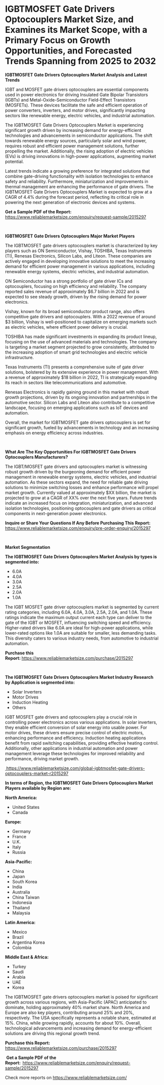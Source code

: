 <p><h1>IGBTMOSFET Gate Drivers Optocouplers Market Size, and Examines its Market Scope, with a Primary Focus on Growth Opportunities, and Forecasted Trends Spanning from 2025 to 2032</h1></p><p><strong>IGBTMOSFET Gate Drivers Optocouplers Market Analysis and Latest Trends</strong></p>
<p><p>IGBT and MOSFET gate drivers optocouplers are essential components used in power electronics for driving Insulated Gate Bipolar Transistors (IGBTs) and Metal-Oxide-Semiconductor Field-Effect Transistors (MOSFETs). These devices facilitate the safe and efficient operation of power converters, inverters, and motor drives, significantly impacting sectors like renewable energy, electric vehicles, and industrial automation.</p><p>The IGBTMOSFET Gate Drivers Optocouplers Market is experiencing significant growth driven by increasing demand for energy-efficient technologies and advancements in semiconductor applications. The shift towards renewable energy sources, particularly solar and wind power, requires robust and efficient power management solutions, further propelling the market. Additionally, the rising adoption of electric vehicles (EVs) is driving innovations in high-power applications, augmenting market potential.</p><p>Latest trends indicate a growing preference for integrated solutions that combine gate-driving functionality with isolation technologies to enhance safety and reliability. Furthermore, miniaturization and improvements in thermal management are enhancing the performance of gate drivers. The IGBTMOSFET Gate Drivers Optocouplers Market is expected to grow at a CAGR of 4.4% during the forecast period, reflecting its critical role in powering the next generation of electronic devices and systems.</p></p>
<p><strong>Get a Sample PDF of the Report:&nbsp;</strong> <a href="https://www.reliablemarketsize.com/enquiry/request-sample/2015297?utm_campaign=1720&utm_medium=2&utm_source=Github&utm_content=ia&utm_term=17012025&utm_id=igbtmosfet-gate-drivers-optocouplers">https://www.reliablemarketsize.com/enquiry/request-sample/2015297</a></p>
<p>&nbsp;</p>
<p><strong>IGBTMOSFET Gate Drivers Optocouplers Major Market Players</strong></p>
<p><p>The IGBTMOSFET gate drivers optocouplers market is characterized by key players such as ON Semiconductor, Vishay, TOSHIBA, Texas Instruments (TI), Renesas Electronics, Silicon Labs, and Liteon. These companies are actively engaged in developing innovative solutions to meet the increasing demand for efficient power management in various applications, including renewable energy systems, electric vehicles, and industrial automation.</p><p>ON Semiconductor has a strong portfolio of gate driver ICs and optocouplers, focusing on high efficiency and reliability. The company reported sales revenue of approximately $6.7 billion in 2022 and is expected to see steady growth, driven by the rising demand for power electronics.</p><p>Vishay, known for its broad semiconductor product range, also offers competitive gate drivers and optocouplers. With a 2022 revenue of around $3 billion, Vishay is well-positioned to capitalize on emerging markets such as electric vehicles, where efficient power delivery is crucial.</p><p>TOSHIBA has made significant investments in expanding its product lineup, focusing on the use of advanced materials and technologies. The company is targeting a market segment projected to grow consistently, attributed to the increasing adoption of smart grid technologies and electric vehicle infrastructure.</p><p>Texas Instruments (TI) presents a comprehensive suite of gate driver solutions, bolstered by its extensive experience in power management. With a revenue of approximately $18 billion in 2022, TI is strategically expanding its reach in sectors like telecommunications and automotive.</p><p>Renesas Electronics is rapidly gaining ground in this market with robust growth projections, driven by its ongoing innovation and partnerships in the automotive sector. Silicon Labs and Liteon also contribute to a competitive landscape, focusing on emerging applications such as IoT devices and automation.</p><p>Overall, the market for IGBTMOSFET gate drivers optocouplers is set for significant growth, fueled by advancements in technology and an increasing emphasis on energy efficiency across industries.</p></p>
<p>&nbsp;</p>
<p><strong>What Are The Key Opportunities For IGBTMOSFET Gate Drivers Optocouplers Manufacturers?</strong></p>
<p><p>The IGBT/MOSFET gate drivers and optocouplers market is witnessing robust growth driven by the burgeoning demand for efficient power management in renewable energy systems, electric vehicles, and industrial automation. As these sectors expand, the need for reliable gate driving solutions to minimize switching losses and enhance performance will propel market growth. Currently valued at approximately $XX billion, the market is projected to grow at a CAGR of XX% over the next five years. Future trends indicate an increased focus on integration, miniaturization, and advanced isolation technologies, positioning optocouplers and gate drivers as critical components in next-generation power electronics.</p></p>
<p><strong>Inquire or Share Your Questions If Any Before Purchasing This Report:</strong> <a href="https://www.reliablemarketsize.com/enquiry/pre-order-enquiry/2015297?utm_campaign=1720&utm_medium=2&utm_source=Github&utm_content=ia&utm_term=17012025&utm_id=igbtmosfet-gate-drivers-optocouplers">https://www.reliablemarketsize.com/enquiry/pre-order-enquiry/2015297</a></p>
<p>&nbsp;</p>
<p><strong>Market Segmentation</strong></p>
<p><strong>The IGBTMOSFET Gate Drivers Optocouplers Market Analysis by types is segmented into:</strong></p>
<p><ul><li>6.0A</li><li>4.0A</li><li>3.0A</li><li>2.5A</li><li>2.0A</li><li>1.0A</li></ul></p>
<p><p>The IGBT MOSFET gate driver optocouplers market is segmented by current rating categories, including 6.0A, 4.0A, 3.0A, 2.5A, 2.0A, and 1.0A. These ratings indicate the maximum output current each type can deliver to the gate of the IGBT or MOSFET, influencing switching speed and efficiency. Higher-rated drivers like 6.0A are ideal for high-power applications, while lower-rated options like 1.0A are suitable for smaller, less demanding tasks. This diversity caters to various industry needs, from automotive to industrial automation.</p></p>
<p><strong>Purchase this Report:&nbsp;</strong><a href="https://www.reliablemarketsize.com/purchase/2015297?utm_campaign=1720&utm_medium=2&utm_source=Github&utm_content=ia&utm_term=17012025&utm_id=igbtmosfet-gate-drivers-optocouplers">https://www.reliablemarketsize.com/purchase/2015297</a></p>
<p>&nbsp;</p>
<p><strong>The IGBTMOSFET Gate Drivers Optocouplers Market Industry Research by Application is segmented into:</strong></p>
<p><ul><li>Solar Inverters</li><li>Motor Drives</li><li>Induction Heating</li><li>Others</li></ul></p>
<p><p>IGBT MOSFET gate drivers and optocouplers play a crucial role in controlling power electronics across various applications. In solar inverters, they enable efficient conversion of solar energy into usable power. For motor drives, these drivers ensure precise control of electric motors, enhancing performance and efficiency. Induction heating applications benefit from rapid switching capabilities, providing effective heating control. Additionally, other applications in industrial automation and power management leverage these technologies for improved reliability and performance, driving market growth.</p></p>
<p><a href="https://www.reliablemarketsize.com/global-igbtmosfet-gate-drivers-optocouplers-market-r2015297?utm_campaign=1720&utm_medium=2&utm_source=Github&utm_content=ia&utm_term=17012025&utm_id=igbtmosfet-gate-drivers-optocouplers">&nbsp;https://www.reliablemarketsize.com/global-igbtmosfet-gate-drivers-optocouplers-market-r2015297</a></p>
<p><strong>In terms of Region, the IGBTMOSFET Gate Drivers Optocouplers Market Players available by Region are:</strong></p>
<p>
    <p> <strong> North America: </strong>
        <ul>
            <li>United States</li>
            <li>Canada</li>
        </ul>
        </p> 
    <p> <strong> Europe: </strong>
        <ul>
            <li>Germany</li>
            <li>France</li>
            <li>U.K.</li>
            <li>Italy</li>
            <li>Russia</li>
        </ul>
        </p> 
    <p> <strong> Asia-Pacific: </strong>
        <ul>
            <li>China</li>
            <li>Japan</li>
            <li>South Korea</li>
            <li>India</li>
            <li>Australia</li>
            <li>China Taiwan</li>
            <li>Indonesia</li>
            <li>Thailand</li>
            <li>Malaysia</li>
        </ul>
        </p> 
    <p> <strong> Latin America: </strong>
        <ul>
            <li>Mexico</li>
            <li>Brazil</li>
            <li>Argentina Korea</li>
            <li>Colombia</li>
        </ul>
        </p> 
    <p> <strong> Middle East & Africa: </strong>
        <ul>
            <li>Turkey</li>
            <li>Saudi</li>
            <li>Arabia</li>
            <li>UAE</li>
            <li>Korea</li>
        </ul>
    </p>
    </p>
<p><p>The IGBTMOSFET gate drivers optocouplers market is poised for significant growth across various regions, with Asia-Pacific (APAC) anticipated to dominate, holding approximately 40% market share. North America and Europe are also key players, contributing around 25% and 20%, respectively. The USA specifically represents a notable share, estimated at 15%. China, while growing rapidly, accounts for about 10%. Overall, technological advancements and increasing demand for energy-efficient solutions are driving this regional growth trend.</p></p>
<p><strong>Purchase this Report: </strong><a href="https://www.reliablemarketsize.com/purchase/2015297?utm_campaign=1720&utm_medium=2&utm_source=Github&utm_content=ia&utm_term=17012025&utm_id=igbtmosfet-gate-drivers-optocouplers">https://www.reliablemarketsize.com/purchase/2015297</a></p>
<p>&nbsp;<strong>Get a Sample PDF of the Report:&nbsp;&nbsp;</strong><a href="https://www.reliablemarketsize.com/enquiry/request-sample/2015297?utm_campaign=1720&utm_medium=2&utm_source=Github&utm_content=ia&utm_term=17012025&utm_id=igbtmosfet-gate-drivers-optocouplers">https://www.reliablemarketsize.com/enquiry/request-sample/2015297</a></p>
<p><strong></strong></p>
<p>Check more reports on <a href="https://www.reliablemarketsize.com/?utm_campaign=1720&utm_medium=2&utm_source=Github&utm_content=ia&utm_term=17012025&utm_id=igbtmosfet-gate-drivers-optocouplers">https://www.reliablemarketsize.com/</a></p>